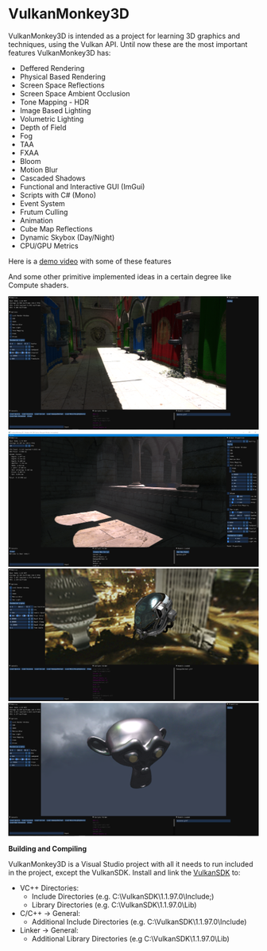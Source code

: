 # VulkanMonkey3D


VulkanMonkey3D is intended as a project for learning 3D graphics and techniques, using the Vulkan API. Until now these are the most important features VulkanMonkey3D has:

* Deffered Rendering
* Physical Based Rendering
* Screen Space Reflections
* Screen Space Ambient Occlusion
* Tone Mapping - HDR
* Image Based Lighting
* Volumetric Lighting
* Depth of Field
* Fog
* TAA
* FXAA
* Bloom
* Motion Blur
* Cascaded Shadows
* Functional and Interactive GUI (ImGui)
* Scripts with C# (Mono)
* Event System
* Frutum Culling
* Animation
* Cube Map Reflections
* Dynamic Skybox (Day/Night)
* CPU/GPU Metrics

Here is a [demo video](https://www.youtube.com/watch?v=Dj1CpDCSy_k) with some of these features

And some other primitive implemented ideas in a certain degree like Compute shaders.

![Screenshot](VulkanMonkey/Images/example_image3.png)
![Screenshot](VulkanMonkey/Images/example_image7.png)
![Screenshot](VulkanMonkey/Images/example_image2.png)
![Screenshot](VulkanMonkey/Images/example_image6.png)

**Building and Compiling**

VulkanMonkey3D is a Visual Studio project with all it needs to run included in the project, except the VulkanSDK.
Install and link the [VulkanSDK](https://www.lunarg.com/vulkan-sdk/) to:
- VC++ Directories:
  - Include Directories (e.g. C:\VulkanSDK\1.1.97.0\Include;)
  - Library Directories (e.g. C:\VulkanSDK\1.1.97.0\Lib)
- C/C++ -> General:
  - Additional Include Directories (e.g. C:\VulkanSDK\1.1.97.0\Include)
- Linker -> General:
  - Additional Library Directories (e.g C:\VulkanSDK\1.1.97.0\Lib)

